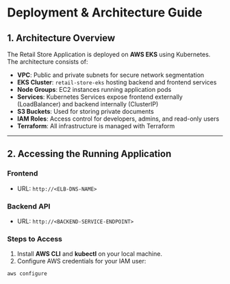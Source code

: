 # Deployment & Architecture Guide

## 1. Architecture Overview
The Retail Store Application is deployed on **AWS EKS** using Kubernetes. The architecture consists of:

- **VPC**: Public and private subnets for secure network segmentation
- **EKS Cluster**: `retail-store-eks` hosting backend and frontend services
- **Node Groups**: EC2 instances running application pods
- **Services**: Kubernetes Services expose frontend externally (LoadBalancer) and backend internally (ClusterIP)
- **S3 Buckets**: Used for storing private documents
- **IAM Roles**: Access control for developers, admins, and read-only users
- **Terraform**: All infrastructure is managed with Terraform

---

## 2. Accessing the Running Application

### Frontend
- URL: `http://<ELB-DNS-NAME>`  

### Backend API
- URL: `http://<BACKEND-SERVICE-ENDPOINT>`  <!-- Replace with your backend service endpoint -->

### Steps to Access
1. Install **AWS CLI** and **kubectl** on your local machine.
2. Configure AWS credentials for your IAM user:

```bash
aws configure

